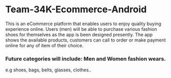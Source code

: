 # Team-34K-Ecommerce-Android

This is an eCommerce platform that enables users to enjoy quality buying experience online. Users (men) will be able to purchase various fashion shoes for themselves as the app is been designed presently. The app shows the available products, customers can call to order or make payment online for any of item of their choice. 

### Future categories will include: Men and Women fashion wears.
e.g  shoes, bags, belts, glasses, clothes..
